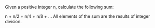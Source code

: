 Given a positive integer n, calculate the following sum:

n + n/2 + n/4 + n/8 + ...
All elements of the sum are the results of integer division.